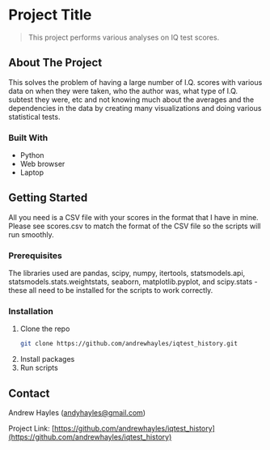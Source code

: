 # Project Title

> This project performs various analyses on IQ test scores.  

## About The Project

This solves the problem of having a large number of I.Q. scores with various data on when they were taken, who the author was, what type of I.Q. subtest they were, etc and not knowing much about the averages and the dependencies in the data by creating many visualizations and doing various statistical tests.

### Built With

* Python
* Web browser
* Laptop

## Getting Started

All you need is a CSV file with your scores in the format that I have in mine.  Please see scores.csv to match the format of the CSV file so the scripts will run smoothly.

### Prerequisites

The libraries used are pandas, scipy, numpy, itertools, statsmodels.api, statsmodels.stats.weightstats, seaborn, matplotlib.pyplot, and scipy.stats - these all need to be installed for the scripts to work correctly.

### Installation

1.  Clone the repo
    ```sh
    git clone https://github.com/andrewhayles/iqtest_history.git
    ```
2.  Install packages
3.  Run scripts
    
## Contact

Andrew Hayles (andyhayles@gmail.com)

Project Link: [https://github.com/andrewhayles/iqtest_history](https://github.com/andrewhayles/iqtest_history)